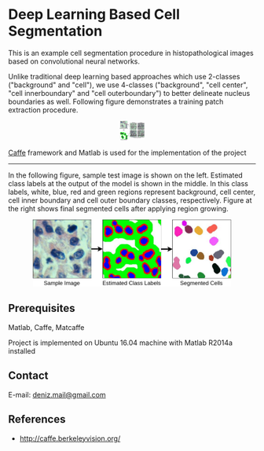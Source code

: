 
Deep Learning Based Cell Segmentation
===

This is an example cell segmentation procedure in histopathological images based on convolutional neural networks.

Unlike traditional deep learning based approaches which use 2-classes ("background" and "cell"), we use 4-classes ("background", "cell center", "cell innerboundary" and "cell outerboundary") to better delineate nucleus boundaries as well. Following figure demonstrates a training patch extraction procedure.

<p align="center">
  <img src="./patchExtraction.png" width="10%" height="10%"/>
</p>

[Caffe](http://caffe.berkeleyvision.org/) framework and Matlab is used for the implementation of the project

***

In the following figure, sample test image is shown on the left. Estimated class labels at the output of the model is shown in the middle. In this class labels, white, blue, red and green regions represent background, cell center, cell inner boundary and cell outer boundary classes, respectively. Figure at the right shows final segmented cells after applying region growing.
<p align="center">
  <img src="./sampleSegmentation.png" width="80%" height="80%"/>
</p>

Prerequisites
-------------
Matlab, Caffe, Matcaffe

Project is implemented on Ubuntu 16.04 machine with Matlab R2014a installed

Contact
-------
E-mail: deniz.mail@gmail.com

References
------------
- http://caffe.berkeleyvision.org/
